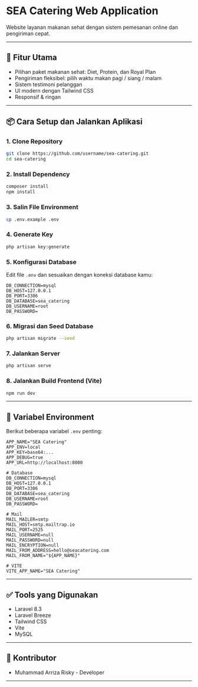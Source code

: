 # SEA Catering Web Application

Website layanan makanan sehat dengan sistem pemesanan online dan pengiriman cepat.

---

## 🚀 Fitur Utama

- Pilihan paket makanan sehat: Diet, Protein, dan Royal Plan
- Pengiriman fleksibel: pilih waktu makan pagi / siang / malam
- Sistem testimoni pelanggan
- UI modern dengan Tailwind CSS
- Responsif & ringan

---

## 📦 Cara Setup dan Jalankan Aplikasi

### 1. Clone Repository

```bash
git clone https://github.com/username/sea-catering.git
cd sea-catering
```

### 2. Install Dependency

```bash
composer install
npm install
```

### 3. Salin File Environment

```bash
cp .env.example .env
```

### 4. Generate Key

```bash
php artisan key:generate
```

### 5. Konfigurasi Database

Edit file `.env` dan sesuaikan dengan koneksi database kamu:

```env
DB_CONNECTION=mysql
DB_HOST=127.0.0.1
DB_PORT=3306
DB_DATABASE=sea_catering
DB_USERNAME=root
DB_PASSWORD=
```

### 6. Migrasi dan Seed Database

```bash
php artisan migrate --seed
```

### 7. Jalankan Server

```bash
php artisan serve
```

### 8. Jalankan Build Frontend (Vite)

```bash
npm run dev
```

---

## 🌱 Variabel Environment

Berikut beberapa variabel `.env` penting:

```env
APP_NAME="SEA Catering"
APP_ENV=local
APP_KEY=base64:...
APP_DEBUG=true
APP_URL=http://localhost:8000

# Database
DB_CONNECTION=mysql
DB_HOST=127.0.0.1
DB_PORT=3306
DB_DATABASE=sea_catering
DB_USERNAME=root
DB_PASSWORD=

# Mail
MAIL_MAILER=smtp
MAIL_HOST=smtp.mailtrap.io
MAIL_PORT=2525
MAIL_USERNAME=null
MAIL_PASSWORD=null
MAIL_ENCRYPTION=null
MAIL_FROM_ADDRESS=hello@seacatering.com
MAIL_FROM_NAME="${APP_NAME}"

# VITE
VITE_APP_NAME="SEA Catering"
```

---

## ✅ Tools yang Digunakan

- Laravel 8.3
- Laravel Breeze 
- Tailwind CSS
- Vite
- MySQL 

---

## 🤝 Kontributor

- Muhammad Arriza Risky - Developer

---
